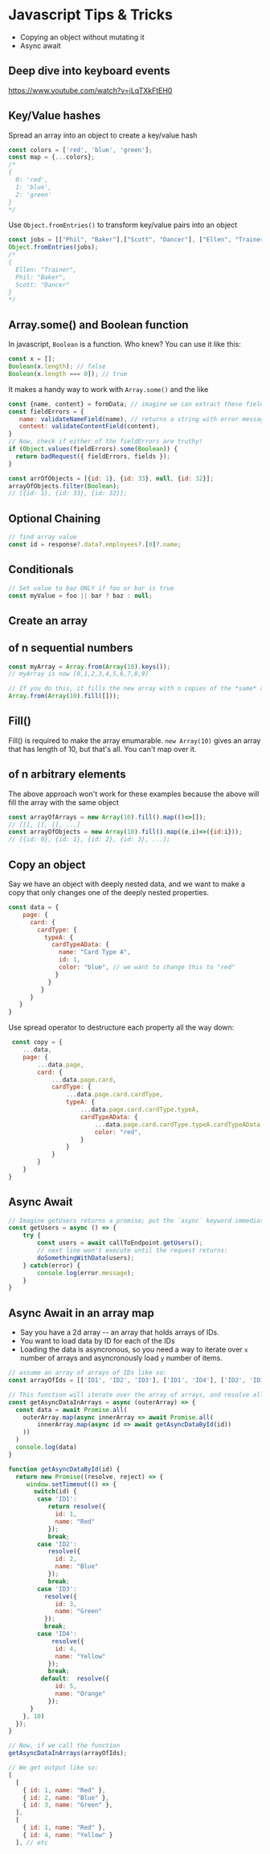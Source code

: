 # Javascript Tips & Tricks

- Copying an object without mutating it
- Async await

## Deep dive into keyboard events
https://www.youtube.com/watch?v=jLqTXkFtEH0

## Key/Value hashes
Spread an array into an object to create a key/value hash
```js
const colors = ['red', 'blue', 'green'];
const map = {...colors};
/*
{
  0: 'red',
  1: 'blue',
  2: 'green'
}
*/
```

Use `Object.fromEntries()` to transform key/value pairs into an object
```js
const jobs = [["Phil", "Baker"],["Scott", "Dancer"], ["Ellen", "Trainer"]];
Object.fromEntries(jobs);
/*
{
  Ellen: "Trainer",
  Phil: "Baker",
  Scott: "Dancer"
}
*/
```

## Array.some() and Boolean function
In javascript, `Boolean` is a function. Who knew? You can use it like this:
```js
const x = [];
Boolean(x.length); // false
Boolean(x.length === 0]); // true
```
It makes a handy way to work with `Array.some()` and the like
```js
const {name, content} = formData; // imagine we can extract these fields from the data;
const fieldErrors = {
   name: validateNameField(name), // returns a string with error message
   content: validateContentField(content),
}
// Now, check if either of the fieldErrors are truthy!
if (Object.values(fieldErrors).some(Boolean)) {
  return badRequest({ fieldErrors, fields });
}

const arrOfObjects = [{id: 1}, {id: 33}, null, {id: 32}];
arrayOfObjects.filter(Boolean);
// [{id: 1}, {id: 33}, {id: 32}];
```

## Optional Chaining
```js
// find array value
const id = response?.data?.employees?.[0]?.name;
```

## Conditionals
```js
// Set value to baz ONLY if foo or bar is true
const myValue = foo || bar ? baz : null;
```

## Create an array

## of n sequential numbers
```js
const myArray = Array.from(Array(10).keys());
// myArray is now [0,1,2,3,4,5,6,7,8,9]

// If you do this, it fills the new array with n copies of the *same* array
Array.from(Array(10).fill([]));
```

## Fill()
Fill() is required to make the array enumarable. `new Array(10)` gives an array that has length of 10, but that's all. You can't map over it.


## of n arbitrary elements
The above approach won't work for these examples because the above will fill the array with the same object
```js
const arrayOfArrays = new Array(10).fill().map(()=>[]);
// [[], [], [], ...]
const arrayOfObjects = new Array(10).fill().map((e,i)=>({id:i}));
// [{id: 0}, {id: 1}, {id: 2}, {id: 3}, ...];
```

## Copy an object

Say we have an object with deeply nested data, and we want to make a copy that only changes one of the deeply nested properties.
```js
const data = {
    page: {
      card: {
        cardType: {
          typeA: {
            cardTypeAData: {
              name: "Card Type A",
              id: 1,
              color: "blue", // we want to change this to "red"
             }
           }
         }
      }
   }
}

```

Use spread operator to destructure each property all the way down:
```js
 const copy = {
    ...data,
    page: {
        ...data.page,
        card: {
            ...data.page.card,
            cardType: {
                ...data.page.card.cardType,
                typeA: {
                    ...data.page.card.cardType.typeA,
                    cardTypeAData: {
                        ...data.page.card.cardType.typeA.cardTypeAData,
                        color: "red",
                    }
                }
            }
        }
    }
}
```

## Async Await

```js
// Imagine getUsers returns a promise; put the `async` keyword immediately before the function.
const getUsers = async () => {
    try {
        const users = await callToEndpoint.getUsers();
        // next line won't execute until the request returns:
        doSomethingWithData(users);
    } catch(error) {
        console.log(error.message);
    }
} 
```

## Async Await in an array map

- Say you have a 2d array -- an array that holds arrays of IDs.
- You want to load data by ID for each of the IDs
- Loading the data is asyncronous, so you need a way to iterate over `x` number of arrays and asyncronously load `y` number of items.

```js
// assume an array of arrays of IDs like so:
const arrayOfIds = [['ID1', 'ID2', 'ID3'], ['ID1', 'ID4'], ['ID2', 'ID3', 'ID5']];

// This function will iterate over the array of arrays, and resolve all of the promises before proceeding.
const getAsyncDataInArrays = async (outerArray) => {
  const data = await Promise.all(
    outerArray.map(async innerArray => await Promise.all(
        innerArray.map(async id => await getAsyncDataById(id))
    ))
  )
  console.log(data)
}

function getAsyncDataById(id) {
  return new Promise((resolve, reject) => {
     window.setTimeout(() => {
       switch(id) {
        case 'ID1': 
           return resolve({
             id: 1,
             name: "Red"
           });
           break;
        case 'ID2':
           resolve({
             id: 2,
             name: "Blue"
           });
           break;
        case 'ID3': 
          resolve({
             id: 3,
             name: "Green"
          });
          break;
        case 'ID4': 
            resolve({
             id: 4,
             name: "Yellow"
           });
           break;
         default:  resolve({
             id: 5,
             name: "Orange"
           });
      }
    }, 10)
  });
}

// Now, if we call the function
getAsyncDataInArrays(arrayOfIds);

// We get output like so:
[
  [
    { id: 1, name: "Red" },
    { id: 2, name: "Blue" },
    { id: 3, name: "Green" },
  ],
  [
    { id: 1, name: "Red" }, 
    { id: 4, name: "Yellow" }
  ], // etc
```
